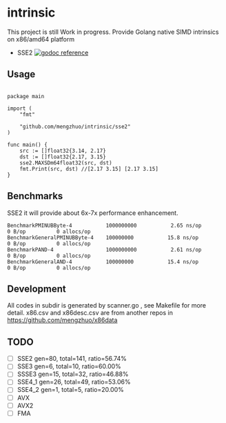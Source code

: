 
# intrinsic
This project is still Work in progress.
Provide Golang native SIMD intrinsics on x86/amd64 platform

* SSE2 [![godoc reference](https://godoc.org/github.com/mengzhuo/intrinsic/sse2?status.png)](https://godoc.org/github.com/mengzhuo/intrinsic/sse2)

## Usage

```golang

package main

import (
    "fmt"

    "github.com/mengzhuo/intrinsic/sse2"
)

func main() {
    src := []float32{3.14, 2.17}
    dst := []float32{2.17, 3.15}
    sse2.MAXSDm64float32(src, dst)
    fmt.Print(src, dst) //[2.17 3.15] [2.17 3.15]
}

```

## Benchmarks

SSE2
it will provide about 6x-7x performance enhancement.

```
BenchmarkPMINUBByte-4         	1000000000	         2.65 ns/op	       0 B/op	       0 allocs/op
BenchmarkGeneralPMINUBByte-4   	100000000	        15.8 ns/op	       0 B/op	       0 allocs/op
BenchmarkPAND-4               	1000000000	         2.61 ns/op	       0 B/op	       0 allocs/op
BenchmarkGeneralAND-4         	100000000	        15.4 ns/op	       0 B/op	       0 allocs/op
```

## Development

All codes in subdir is generated by scanner.go , see Makefile for more detail.
x86.csv and x86desc.csv are from another repos in https://github.com/mengzhuo/x86data

## TODO

- [ ] SSE2  gen=80, total=141, ratio=56.74%
- [ ] SSE3  gen=6, total=10, ratio=60.00%
- [ ] SSSE3 gen=15, total=32, ratio=46.88%
- [ ] SSE4\_1  gen=26, total=49, ratio=53.06%
- [ ] SSE4\_2  gen=1, total=5, ratio=20.00%
- [ ] AVX
- [ ] AVX2
- [ ] FMA
